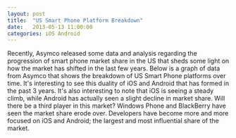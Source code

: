 ```yaml
---
layout: post
title:  "US Smart Phone Platform Breakdown"
date:   2013-05-13 11:00:00
categories: iOS Android
---
```


Recently, Asymco released some data and analysis regarding the progression of smart phone market share in the US that sheds some light on how the market has shifted in the last few years.  Below is a graph of data from Asymco that shows the breakdown of US Smart Phone platforms over time.  It's interesting to see this duality of iOS and Android that has formed in the past 3 years.  It's also interesting to note that iOS is seeing a steady climb, while Android has actually seen a slight decline in market share.  Will there be a third player in this market?  Windows Phone and BlackBerry have seen the market share erode over.  Developers have become more and more focused on iOS and Android; the largest and most influential share of the market.